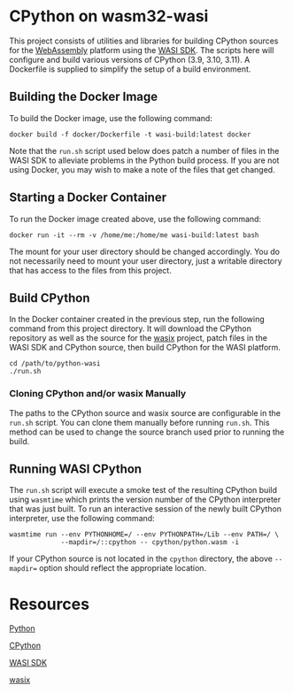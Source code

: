 # CPython on wasm32-wasi

This project consists of utilities and libraries for building 
CPython sources for the [WebAssembly](https://webassembly.org)
platform using the [WASI SDK](https://github.com/WebAssembly/wasi-sdk).
The scripts here will configure and build various versions of CPython
(3.9, 3.10, 3.11). A Dockerfile is supplied to simplify the setup
of a build environment.

## Building the Docker Image

To build the Docker image, use the following command:

```
docker build -f docker/Dockerfile -t wasi-build:latest docker
```

Note that the `run.sh` script used below does patch a number of files
in the WASI SDK to alleviate problems in the Python build process.
If you are not using Docker, you may wish to make a note of the files
that get changed.

## Starting a Docker Container

To run the Docker image created above, use the following command:

```
docker run -it --rm -v /home/me:/home/me wasi-build:latest bash
```

The mount for your user directory should be changed accordingly.
You do not necessarily need to mount your user directory, just a
writable directory that has access to the files from this project.

## Build CPython

In the Docker container created in the previous step, run the
following command from this project directory. It will download the
CPython repository as well as the source for the
[wasix](https://github.com/singlestore-labs/wasix) project, patch
files in the WASI SDK and CPython source, then build CPython
for the WASI platform.

```
cd /path/to/python-wasi
./run.sh
```

### Cloning CPython and/or wasix Manually

The paths to the CPython source and wasix source are configurable in the
`run.sh` script. You can clone them manually before running `run.sh`.
This method can be used to change the source branch used prior to running
the build.

## Running WASI CPython

The `run.sh` script will execute a smoke test of the resulting CPython
build using `wasmtime` which prints the version number of the CPython
interpreter that was just built. To run an interactive session of the
newly built CPython interpreter, use the following command:

```
wasmtime run --env PYTHONHOME=/ --env PYTHONPATH=/Lib --env PATH=/ \
             --mapdir=/::cpython -- cpython/python.wasm -i
```

If your CPython source is not located in the `cpython` directory, the above
`--mapdir=` option should reflect the appropriate location.

# Resources

[Python](https://python.org)

[CPython](https://github.com/python/cpython)

[WASI SDK](https://github.com/WebAssembly/wasi-sdk)

[wasix](https://github.com/singlestore-labs/wasix)
